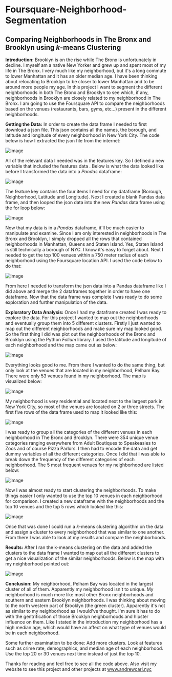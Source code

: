 # Foursquare-Neighborhood-Segmentation

Comparing Neighborhoods in The Bronx and Brooklyn using _k_-means Clustering
-----------------------------------------------------------------
__Introduction:__ Brooklyn is on the rise while The Bronx is unfortunately in decline. I myself am a native New Yorker and grew up and spent most of my life in The Bronx. I very much like my neighborhood, but it's a long commute to lower Manhattan and it has an older median age. I have been thinking about relocating to Brooklyn to be closer to lower Manhattan and to be around more people my age. In this project I want to segment the different neighborhoods in both The Bronx and Brooklyn to see which, if any, neighborhoods in Brooklyn are closely related to my neighborhood in The Bronx. I am going to use the Foursquare API to compare the neighborhoods based on the venues (restaurants, bars, gyms, etc...) present in the different neighborhoods.

__Getting the Data:__ In order to create the data frame I needed to first download a json file. This json contains all the names, the borough, and latitude and longitude of every neighborhood in New York City. The code below is how I extracted the json file from the internet: 

![image](https://user-images.githubusercontent.com/35437820/56395484-ce2fa480-6208-11e9-919c-a19c5e003d8c.png)

All of the relevant data I needed was in the features key. So I defined a new variable that included the features data . Below is what the data looked like before I transformed the data into a _Pandas_ dataframe:

![image](https://user-images.githubusercontent.com/35437820/56395606-3ed6c100-6209-11e9-9b23-87b66d425784.png)

The feature key contains the four items I need for my dataframe (Borough, Neighborhood, Latitude and Longitude). Next I created a blank Pandas data frame, and then looped the json data into the new _Pandas_ data frame using the for loop below:

![image](https://user-images.githubusercontent.com/35437820/56395723-c15f8080-6209-11e9-9f2b-608e130e8f3b.png)

Now that my data is in a _Pandas_ dataframe, it'll be much easier to manipulate and examine. Since I am only interested in neighborhoods in The Bronx and Brooklyn, I simply dropped all the rows that contained neighborhoods in Manhattan, Queens and Staten Island. Yes, Staten Island is still technically a borough of NYC. I know it's easy to forget about. Next I needed to get the top 100 venues within a 750 meter radius of each neighborhood using the Foursquare location API. I used the code below to do that:

![image](https://user-images.githubusercontent.com/35437820/56395857-4e0a3e80-620a-11e9-8d9b-8b4b5025e52c.png)

From here I needed to transform the json data into a Pandas dataframe like I did above and merge the 2 dataframes together in order to have one dataframe. Now that the data frame was complete I was ready to do some exploration and further manipulation of the data.

__Exploratory Data Analysis:__ Once I had my dataframe created I was ready to explore the data. For this project I wanted to map out the neighborhoods and eventually group them into 5 different clusters. Firstly I just wanted to map out the different neighborhoods and make sure my map looked good.  So the first thing I did was plot out the neighborhoods of the Bronx and Brooklyn using the Python _Folium_ library. I used the latitude and longitude of each neighborhood and the map came out as below:

![image](https://user-images.githubusercontent.com/35437820/56395976-d4268500-620a-11e9-8969-c13d384ca5c1.png)

Everything looks good to me. From there I wanted to do the same thing, but only look at the venues that are located in my neighborhood, Pelham Bay. There were only 53 venues found in my neighborhood. The map is visualized below: 

![image](https://user-images.githubusercontent.com/35437820/56396054-28316980-620b-11e9-8dae-71ba176d40cd.png)

My neighborhood is very residential and located next to the largest park in New York City, so most of the venues are located on 2 or three streets. The first five rows of the data frame used to map it looked like this:

![image](https://user-images.githubusercontent.com/35437820/56396135-7a728a80-620b-11e9-8ec8-c9c1dd7a5a33.png)

I was ready to group all the categories of the different venues in each neighborhood in The Bronx and Brooklyn. There were 354 unique venue categories ranging everywhere from Adult Boutiques to Speakeasies to Zoos and of course Pizza Parlors. I then had to encode the data and get dummy variables of all the different categories. Once I did that I was able to break down the frequency of the different categories of each neighborhood. The 5 most frequent venues for my neighborhood are listed below:

![image](https://user-images.githubusercontent.com/35437820/56396238-e5bc5c80-620b-11e9-90e6-63c6c0274c59.png)

Now I was almost ready to start clustering the neighborhoods. To make things easier I only wanted to use the top 10 venues in each neighborhood for comparison. I created a new dataframe with the neighborhoods and the top 10 venues and the top 5 rows  which looked like this:

![image](https://user-images.githubusercontent.com/35437820/56397290-0e932080-6211-11e9-9234-330ad92764e0.png)

Once that was done I could run a _k_-means clustering algorithm on the data and assign a cluster to every neighborhood that was similar to one another. From there I was able to look at my results and compare the neighborhoods. 

__Results:__ After I ran the k-means clustering on the data and added the clusters to the data frame I wanted to map out all the different clusters to get a nice visualization of the similar neighborhoods. Below is the map with my neighborhood pointed out:

![image](https://user-images.githubusercontent.com/35437820/56397356-629e0500-6211-11e9-93b3-a70bdefca432.png)

__Conclusion:__ My neighborhood, Pelham Bay was located in the largest cluster of all of them. Apparently my neighborhood isn't to unique. My neighborhood is much more like most other Bronx neighborhoods and southern and eastern Brooklyn neighborhoods. I was thinking about moving to the north western part of Brooklyn (the green cluster). Apparently it's not as similar to my neighborhood as I would've thought. I'm sure it has to do with the gentrification of those Brooklyn neighborhoods and hipster influence on them. Like I stated in the introduction my neighborhood has a high median age, which would have an affect on what type of venues would be in each neighborhood. 

Some further examination to be done:
Add more clusters.
Look at features such as crime rate, demographics, and median age of each neighborhood. 
Use the top 20 or 30 venues next time instead of just the top 10. 

Thanks for reading and feel free to see all the code above. Also visit my website to see this project and other projects at www.andrewcarl.nyc 
